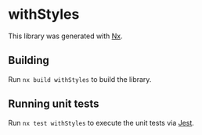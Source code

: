 # withStyles

This library was generated with [Nx](https://nx.dev).

## Building

Run `nx build withStyles` to build the library.

## Running unit tests

Run `nx test withStyles` to execute the unit tests via [Jest](https://jestjs.io).
